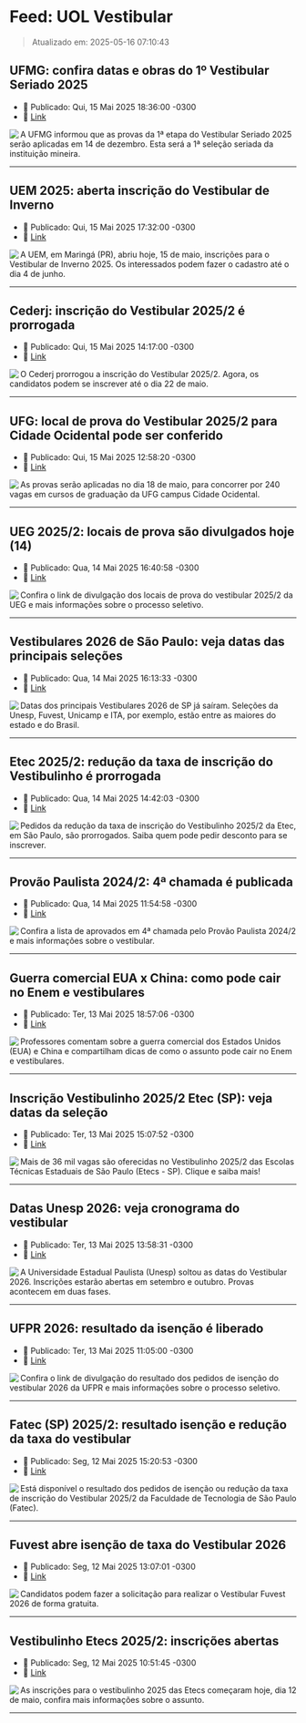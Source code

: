 # Feed: UOL Vestibular

> Atualizado em: 2025-05-16 07:10:43


## UFMG: confira datas e obras do 1º Vestibular Seriado 2025

- 📅 Publicado: Qui, 15 Mai 2025 18:36:00 -0300
- 🔗 [Link](https://vestibular.brasilescola.uol.com.br/noticias/ufmg-anuncia-datas-e-livros-do-1-vestibular-seriado-2025/357723.html)

<img align="left" src="https://conteudo.imguol.com.br/c/noticias/cb/2025/05/15/vestibular-seriado-2025-da-ufmg-1747345188961_v2_142x100.png" />  A UFMG informou que as provas da 1ª etapa do Vestibular Seriado 2025 serão aplicadas em 14 de dezembro. Esta será a 1ª seleção seriada da instituição mineira.

---

## UEM 2025: aberta inscrição do Vestibular de Inverno

- 📅 Publicado: Qui, 15 Mai 2025 17:32:00 -0300
- 🔗 [Link](https://vestibular.brasilescola.uol.com.br/noticias/parana-uem-abre-inscricao-do-vestibular-de-inverno-2025/357722.html)

<img align="left" src="https://conteudo.imguol.com.br/c/noticias/8d/2025/05/15/vestibular-de-inverno-2025-da-uem-1747341287636_v2_142x100.png" />  A UEM, em Maringá (PR), abriu hoje, 15 de maio, inscrições para o Vestibular de Inverno 2025. Os interessados podem fazer o cadastro até o dia 4 de junho.

---

## Cederj: inscrição do Vestibular 2025/2 é prorrogada

- 📅 Publicado: Qui, 15 Mai 2025 14:17:00 -0300
- 🔗 [Link](https://vestibular.brasilescola.uol.com.br/noticias/cederj-prorroga-inscricao-do-vestibular-2025-2/357720.html)

<img align="left" src="https://conteudo.imguol.com.br/c/noticias/0c/2025/05/15/vestibular-20252-do-cederj-1747329589042_v2_142x100.jpg" />  O Cederj prorrogou a inscrição do Vestibular 2025/2. Agora, os candidatos podem se inscrever até o dia 22 de maio.

---

## UFG: local de prova do Vestibular 2025/2 para Cidade Ocidental pode ser conferido

- 📅 Publicado: Qui, 15 Mai 2025 12:58:20 -0300
- 🔗 [Link](https://vestibular.brasilescola.uol.com.br/noticias/ufg-local-prova-vestibular-2025-2-cidade-ocidental-conferido/357707.html)

<img align="left" src="https://conteudo.imguol.com.br/c/noticias/e7/2025/05/15/fundo-azul-listras-branca-e-cinza-escuro-foto-da-reitoria-da-ufg-texto-ufg-vestibular-20252-cidade-ocidental-1747324788799_v2_142x100.jpg" />  As provas serão aplicadas no dia 18 de maio, para concorrer por 240 vagas em cursos de graduação da UFG campus Cidade Ocidental.

---

## UEG 2025/2: locais de prova são divulgados hoje (14)

- 📅 Publicado: Qua, 14 Mai 2025 16:40:58 -0300
- 🔗 [Link](https://vestibular.brasilescola.uol.com.br/noticias/locais-de-prova-do-vestibular-2025-2-da-ueg/357713.html)

<img align="left" src="https://conteudo.imguol.com.br/c/noticias/f4/2025/05/14/campus-da-ueg-com-fundo-cinza-texto-na-imagem-ueg-20252-1747251888481_v2_142x100.jpg" />  Confira o link de divulgação dos locais de prova do vestibular 2025/2 da UEG e mais informações sobre o processo seletivo.

---

## Vestibulares 2026 de São Paulo: veja datas das principais seleções

- 📅 Publicado: Qua, 14 Mai 2025 16:13:33 -0300
- 🔗 [Link](https://vestibular.brasilescola.uol.com.br/noticias/vestibulares-2026-de-sao-paulo-confira-datas-da-unesp-fuvest-unicamp-e-outras-selecoes/357716.html)

<img align="left" src="https://conteudo.imguol.com.br/c/noticias/80/2025/05/14/estudante-ruiva-sorrindo-e-apontando-para-cima-1747251288570_v2_142x100.jpg" />  Datas dos principais Vestibulares 2026 de SP já saíram. Seleções da Unesp, Fuvest, Unicamp e ITA, por exemplo, estão entre as maiores do estado e do Brasil.

---

## Etec 2025/2: redução da taxa de inscrição do Vestibulinho é prorrogada

- 📅 Publicado: Qua, 14 Mai 2025 14:42:03 -0300
- 🔗 [Link](https://vestibular.brasilescola.uol.com.br/noticias/etec-sp-prorroga-prazo-reducao-taxa-inscricao-vestibulinho-2025-2/357715.html)

<img align="left" src="https://conteudo.imguol.com.br/c/noticias/d0/2025/05/14/fundo-com-tons-de-roxo-listras-preto-e-branco-foto-do-caderno-de-prova-do-vestibulinho-da-etec-1747244688018_v2_142x100.jpg" />  Pedidos da redução da taxa de inscrição do Vestibulinho 2025/2 da Etec, em São Paulo, são prorrogados. Saiba quem pode pedir desconto para se inscrever.

---

## Provão Paulista 2024/2: 4ª chamada é publicada

- 📅 Publicado: Qua, 14 Mai 2025 11:54:58 -0300
- 🔗 [Link](https://vestibular.brasilescola.uol.com.br/noticias/4-chamada-do-provao-paulista-e-divulgada/357714.html)

<img align="left" src="https://conteudo.imguol.com.br/c/noticias/4b/2025/05/14/httpss3staticbrasilescolauolcombrvestibular202407provao-paulista-2024jpg-1747234788534_v2_142x100.jpg" />  Confira a lista de aprovados em 4ª chamada pelo Provão Paulista 2024/2 e mais informações sobre o vestibular.

---

## Guerra comercial EUA x China: como pode cair no Enem e vestibulares

- 📅 Publicado: Ter, 13 Mai 2025 18:57:06 -0300
- 🔗 [Link](https://vestibular.brasilescola.uol.com.br/noticias/guerra-comercial-eua-china-enem-vestibulares/357712.html)

<img align="left" src="https://conteudo.imguol.com.br/c/noticias/f9/2025/05/13/bandeira-dos-estados-unidos-e-china-ilustracao-indica-economia-1747173577873_v2_142x100.jpg" />  Professores comentam sobre a guerra comercial dos Estados Unidos (EUA) e China e compartilham dicas de como o assunto pode cair no Enem e vestibulares.

---

## Inscrição Vestibulinho 2025/2 Etec (SP): veja datas da seleção

- 📅 Publicado: Ter, 13 Mai 2025 15:07:52 -0300
- 🔗 [Link](https://vestibular.brasilescola.uol.com.br/noticias/etec-sp-vagas-datas-inscricao-vestibulinho-2025-2/357709.html)

<img align="left" src="https://conteudo.imguol.com.br/c/noticias/3b/2025/05/13/fundo-com-tons-de-roxo-listras-preto-e-branco-foto-do-caderno-de-prova-do-vestibulinho-da-etec-1747159778097_v2_142x100.jpg" />  Mais de 36 mil vagas são oferecidas no Vestibulinho 2025/2 das Escolas Técnicas Estaduais de São Paulo (Etecs - SP). Clique e saiba mais!

---

## Datas Unesp 2026: veja cronograma do vestibular

- 📅 Publicado: Ter, 13 Mai 2025 13:58:31 -0300
- 🔗 [Link](https://vestibular.brasilescola.uol.com.br/noticias/unesp-datas-vestibular-2026-cronograma/357708.html)

<img align="left" src="https://conteudo.imguol.com.br/c/noticias/0e/2025/05/13/fundo-verde-listras-preto-e-branco-foto-do-campus-da-unesp-e-gramado-1747155578090_v2_142x100.jpg" />  A Universidade Estadual Paulista (Unesp) soltou as datas do Vestibular 2026. Inscrições estarão abertas em setembro e outubro. Provas acontecem em duas fases.

---

## UFPR 2026: resultado da isenção é liberado

- 📅 Publicado: Ter, 13 Mai 2025 11:05:00 -0300
- 🔗 [Link](https://vestibular.brasilescola.uol.com.br/noticias/resultado-parcial-da-isencao-do-vestibular-2026-da-ufpr-e-liberado/357706.html)

<img align="left" src="https://conteudo.imguol.com.br/c/noticias/b0/2025/05/13/campus-da-ufpr-com-fundo-rosa-texto-na-imagem-ufpr-vestibular-2026-1747145378220_v2_142x100.png" />  Confira o link de divulgação do resultado dos pedidos de isenção do vestibular 2026 da UFPR e mais informações sobre o processo seletivo.

---

## Fatec (SP) 2025/2: resultado isenção e redução da taxa do vestibular

- 📅 Publicado: Seg, 12 Mai 2025 15:20:53 -0300
- 🔗 [Link](https://vestibular.brasilescola.uol.com.br/noticias/fatec-sp-resultado-da-isencao-e-reducao-da-taxa-de-inscricao-do-vestibular-2025-2-esta-disponivel/357680.html)

<img align="left" src="https://conteudo.imguol.com.br/c/noticias/a0/2025/05/12/fundo-azul-e-branco-listras-branco-e-preto-foto-de-auditorio-da-fatec-texto-fatec-vestibular-20252-1747074160484_v2_142x100.jpg" />  Está disponível o resultado dos pedidos de isenção ou redução da taxa de inscrição do Vestibular 2025/2 da Faculdade de Tecnologia de São Paulo (Fatec).

---

## Fuvest abre isenção de taxa do Vestibular 2026

- 📅 Publicado: Seg, 12 Mai 2025 13:07:01 -0300
- 🔗 [Link](https://vestibular.brasilescola.uol.com.br/noticias/fuvest-abre-isencao-taxa-vestibular-2026/357701.html)

<img align="left" src="https://conteudo.imguol.com.br/c/noticias/91/2025/05/12/fundo-branco-com-cinza-listras-preto-e-branco-foto-de-estudantes-em-campus-da-usp-texto-fuvest-vestibular-2026-1747066059638_v2_142x100.jpg" />  Candidatos podem fazer a solicitação para realizar o Vestibular Fuvest 2026 de forma gratuita.

---

## Vestibulinho Etecs 2025/2: inscrições abertas

- 📅 Publicado: Seg, 12 Mai 2025 10:51:45 -0300
- 🔗 [Link](https://vestibular.brasilescola.uol.com.br/noticias/inscricoes-para-o-vestibulinho-das-estecs-comecam-hoje-12/357699.html)

<img align="left" src="https://conteudo.imguol.com.br/c/noticias/e4/2025/05/12/estudante-sorri-texto-na-imagem-etecs-2025-1747057961102_v2_142x100.jpg" />  As inscrições para o vestibulinho 2025 das Etecs começaram hoje, dia 12 de maio, confira mais informações sobre o assunto.

---
